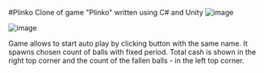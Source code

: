 #Plinko
Clone of game "Plinko" written using C# and Unity
![image](https://github.com/user-attachments/assets/a8357c22-e560-4674-9cdd-abde97bb2afd)

![image](https://github.com/user-attachments/assets/667bafb6-5c04-4f63-b8e2-e166dfb6494a)

Game allows to start auto play by clicking button with the same name. It spawns chosen count of balls with fixed period.
Total cash is shown in the right top corner and the count of the fallen balls - in the left top corner.
